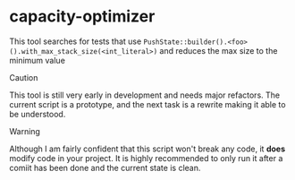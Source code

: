 # capacity-optimizer

This tool searches for tests that use `PushState::builder().<foo>().with_max_stack_size(<int_literal>)` and reduces the max size to the minimum value

> [!CAUTION]
> This tool is still very early in development and needs major refactors. The current script is a prototype, and the next task is a rewrite making it able to be understood.


> [!WARNING]
> Although I am fairly confident that this script won't break any code, it **does** modify code in your project. It is highly recommended to only run it after a comiit has been done and the current state is clean.
